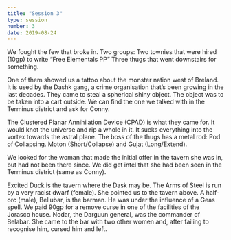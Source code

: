 ```yaml
---
title: "Session 3"
type: session
number: 3
date: 2019-08-24
---
```


We fought the few that broke in. Two groups:
Two townies that were hired (10gp) to write “Free Elementals PP”
Three thugs that went downstairs for something.

One of them showed us a tattoo about the monster nation west of Breland. It is used by the Dashk gang, a crime organisation that’s been growing in the last decades. They came to steal a spherical shiny object. The object was to be taken into a cart outside. We can find the one we talked with in the Terminus district and ask for Conny.

The Clustered Planar Annihilation Device (CPAD) is what they came for. It would knot the universe and rip a whole in it. It sucks everything into the vortex towards the astral plane.
The boss of the thugs has a metal rod: Pod of Collapsing. Moton (Short/Collapse) and Gujat (Long/Extend).

We looked for the woman that made the initial offer in the tavern she was in, but had not been there since. We did get intel that she had been seen in the Terminus district (same as Conny).

Excited Duck is the tavern where the Dask may be. The Arms of Steel is run by a very racist dwarf (female). She pointed us to the tavern above.
A half-orc (male), Bellubar, is the barman. He was under the influence of a Geas spell. We paid 90gp for a remove curse in one of the facilities of the Jorasco house.
Nodar, the Darguun general, was the commander of Belabar. She came to the bar with two other women and, after failing to recognise him, cursed him and left.
